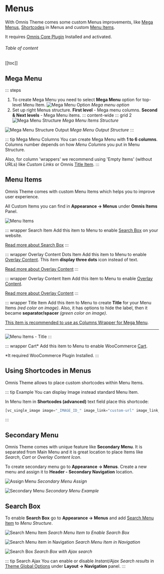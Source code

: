 # Menus

With Omnis Theme comes some custom Menus improvements, like [Mega Menus](#mega-menu), [Shortcodes](#using-shortcodes-in-menus) in Menus and custom [Menu Items](#menu-items).

It requires [Omnis Core Plugin](/docs/plugins.html#required) Installed and activated.

###### Table of content

[[toc]]

## Mega Menu

::: steps

1. To create Mega Menu you need to select **Mega Menu** option for top-level Menu Item.
![Mega Menu Option](/omnis-docs/images/menus/mega_menu_option.jpg)
*Mega menu option*
2. Set up right Menus structure. **First level** - Mega menu columns. **Second & Next levels** - Mega Menu items.
::: content-wide
::: grid 2
![Mega Menu Structure](/omnis-docs/images/menus/mega-menu_structure.jpg)
*Mega Menu Items Structure*

![Mega Menu Structure Output](/omnis-docs/images/menus/mega-menu_structure-2.jpg)
*Mega Menu Output Structure*
:::

::: tip Mega Menu Columns
You can create Mega Menu with **1 to 6 columns**. Columns number depends on how *Menu Columns* you put in Menu Structure.

Also, for column 'wrappers' we recommend using 'Empty Items' (without URLs) like *Custom Links* or Omnis [Title Item](#menu-items).
:::

## Menu Items

Omnis Theme comes with custom Menu Items which helps you to improve user experience.  

All Custom Items you can find in **Appearance → Menus** under **Omnis Items** Panel.

![Menu Items](/omnis-docs/images/menus/menu-items.jpg)

::: wrapper Search Item
Add this item to Menu to enable [Search Box](/docs/search/) on your website.

[Read more about Search Box](#search-box)
:::

::: wrapper Overlay Content Dots Item
Add this item to Menu to enable [Overlay Content](/docs/elements.html#overlay-content). This item **display three dots** icon instead of text.

[Read more about Overlay Content](/docs/elements.html#overlay-content)
:::

::: wrapper Overlay Content Item
Add this item to Menu to enable [Overlay Content](/docs/elements.html#overlay-content).

[Read more about Overlay Content](/docs/elements.html#overlay-content)
:::

::: wrapper Title Item
Add this item to Menu to create **Title** for your Menu Items *(red color on image)*. Also, it has options to hide the label, then it became **separator/spacer** *(green color on image)*.  

[This item is recommended to use as Columns Wrapper for Mega Menu](#mega-menu).

---
![Menu Items - Title](/omnis-docs/images/menus/menu-items_title.jpg)
:::

::: wrapper Cart*
Add this item to Menu to enable WooCommerce [Cart](/docs/woocommerce/).

*It required WooCommerce Plugin Installed.
:::

## Using Shortcodes in Menus

Omnis Theme allows to place custom shortcodes within Menu Items. 

::: tip Example
You can display Image instead standard Menu Item.

In Menu Item in **Shortcodes (advanced)** text field place this shortcode:

``` php
[vc_single_image image="_IMAGE_ID_" image_link="custom-url" image_link_hover="" image_link_url="url:_URL_|||"]
```

:::

## Secondary Menu

Omnis Theme comes with unique feature like **Secondary Menu**. It is separated from Main Menu and it is great location to place Items like *Search*, *Cart* or *Overlay Content Icon*.

To create secondary menu go to **Appearance → Menus**. Create a new menu and assign it to **Header - Secondary Navigation** location.

![Assign Menu](/omnis-docs/images/menus/secondary-menu_assign.jpg)
*Secondary Menu Assign*

![Secondary Menu](/omnis-docs/images/menus/secondary-menu.jpg)
*Secondary Menu Example*

## Search Box

To enable **Search Box** go to **Appearance → Menus** and add [Search Menu Item](#menu-items) to *Menu Structure*.

![Search Menu Item](/omnis-docs/images/menus/menus_search.jpg)
*Search Menu Item to Enable Search Box*

![Search Menu item in Navigation ](/omnis-docs/images/menus/menus_item-search.jpg)
*Search Menu Item in Navigation*

![Search Box](/omnis-docs/images/menus/search-box.jpg)
*Search Box with Ajax search*

::: tip Search Ajax
You can enable or disable *Instant/Ajax Search results* in [Theme Global Options](/docs/options.html#global-options) under **Layout → Navigation** panel.
:::